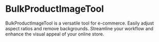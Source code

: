 # BulkProductImageTool
BulkProductImageTool is a versatile tool for e-commerce. Easily adjust aspect ratios and remove backgrounds. Streamline your workflow and enhance the visual appeal of your online store.
